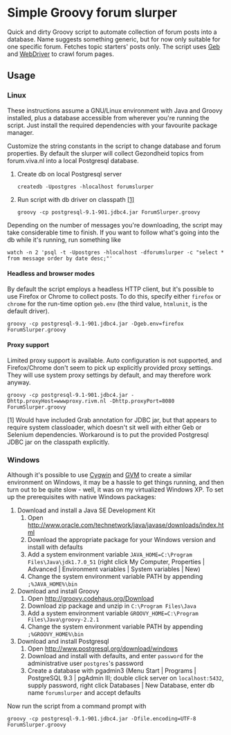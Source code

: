 # Simple Groovy forum slurper

Quick and dirty Groovy script to automate collection of forum posts into a database. Name suggests something generic, but for now only suitable for one specific forum. Fetches topic starters' posts only. The script uses [Geb](http://www.gebish.org) and [WebDriver](http://docs.seleniumhq.org/projects/webdriver/) to crawl forum pages.

## Usage

### Linux

These instructions assume a GNU/Linux environment with Java and Groovy installed, plus a database accessible from wherever you're running the script. Just install the required dependencies with your favourite package manager.

Customize the string constants in the script to change database and forum properties. By default the slurper will collect Gezondheid topics from forum.viva.nl into a local Postgresql database.
	
1. Create db on local Postgresql server

    `createdb -Upostgres -hlocalhost forumslurper`

2. Run script with db driver on classpath [[1]](#1)

    `groovy -cp postgresql-9.1-901.jdbc4.jar ForumSlurper.groovy`

Depending on the number of messages you're downloading, the script may take considerable time to finish. If you want to follow what's going into the db while it's running, run something like

    watch -n 2 'psql -t -Upostgres -hlocalhost -dforumslurper -c "select * from message order by date desc;"'

#### Headless and browser modes
 
By default the script employs a headless HTTP client, but it's possible to use Firefox or Chrome to collect posts. To do this, specify either `firefox` or `chrome` for the run-time option `geb.env` (the third value, `htmlunit`, is the default driver). 

    groovy -cp postgresql-9.1-901.jdbc4.jar -Dgeb.env=firefox ForumSlurper.groovy

#### Proxy support

Limited proxy support is available. Auto configuration is not supported, and Firefox/Chrome don't seem to pick up explicitly provided proxy settings. They will use system proxy settings by default, and may therefore work anyway.

    groovy -cp postgresql-9.1-901.jdbc4.jar -Dhttp.proxyHost=wwwproxy.rivm.nl -Dhttp.proxyPort=8080 ForumSlurper.groovy

<a name="1">[1]</a> Would have included Grab annotation for JDBC jar, but that appears to require system classloader, which doesn't sit well with either Geb or Selenium dependencies. Workaround is to put the provided Postgresql JDBC jar on the classpath explicitly.

### Windows

Although it's possible to use [Cygwin](http://cygwin.com) and [GVM](http://gvmtool.net) to create a similar environment on Windows, it may be a hassle to get things running, and then turn out to be quite slow - well, it was on my virtualized Windows XP. To set up the prerequisites with native Windows packages:

1. Download and install a Java SE Development Kit
    1. Open http://www.oracle.com/technetwork/java/javase/downloads/index.html
    2. Download the appropriate package for your Windows version and install with defaults
    3. Add a system environment variable `JAVA_HOME=C:\Program Files\Java\jdk1.7.0_51` (right click My Computer, Properties | Advanced | Environment variables | System variables | New)
    4. Change the system environment variable PATH by appending `;%JAVA_HOME%\bin`
2. Download and install Groovy
    1. Open http://groovy.codehaus.org/Download
    2. Download zip package and unzip in `C:\Program Files\Java`
    3. Add a system environment variable `GROOVY_HOME=C:\Program Files\Java\groovy-2.2.1`
    4. Change the system environment variable PATH by appending `;%GROOVY_HOME%\bin`
3. Download and install Postgresql
    1. Open http://www.postgresql.org/download/windows
    2. Download and install with defaults, and enter `password` for the administrative user `postgres`'s password
    3. Create a database with pgadmin3 (Menu Start | Programs | PostgreSQL 9.3 | pgAdmin III; double click server on `localhost:5432`, supply password, right click Databases | New Database, enter db name `forumslurper` and accept defaults

Now run the script from a command prompt with

    groovy -cp postgresql-9.1-901.jdbc4.jar -Dfile.encoding=UTF-8 ForumSlurper.groovy
